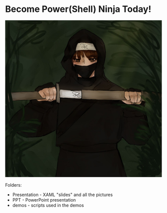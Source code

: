 # Become Power(Shell) Ninja Today!
![PowerShell Ninja/ Hania Bielawska](Presentation/Media/PowerShell-Ninja.jpg)


Folders:
- Presentation - XAML "slides" and all the pictures
- PPT - PowerPoint presentation
- demos - scripts used in the demos